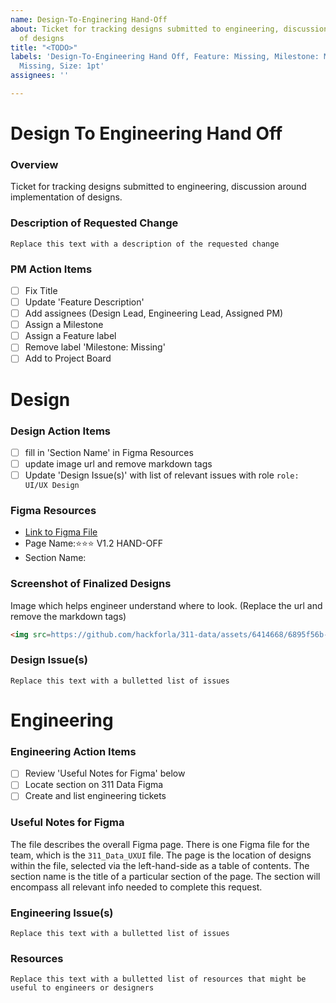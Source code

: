 ```yaml
---
name: Design-To-Enginering Hand-Off
about: Ticket for tracking designs submitted to engineering, discussion around implementation
  of designs
title: "<TODO>"
labels: 'Design-To-Engineering Hand Off, Feature: Missing, Milestone: Missing, Role:
  Missing, Size: 1pt'
assignees: ''

---
```


# Design To Engineering Hand Off

### Overview
Ticket for tracking designs submitted to engineering, discussion around implementation of designs.

### Description of Requested Change

```
Replace this text with a description of the requested change
```
### PM Action Items

- [ ] Fix Title
- [ ] Update 'Feature Description'
- [ ] Add assignees (Design Lead, Engineering Lead, Assigned PM)
- [ ] Assign a Milestone
- [ ] Assign a Feature label
- [ ] Remove label 'Milestone: Missing'
- [ ] Add to Project Board

# Design

### Design Action Items
- [ ] fill in 'Section Name' in Figma Resources
- [ ] update image url and remove markdown tags
- [ ] Update 'Design Issue(s)' with list of relevant issues with role `role: UI/UX Design`

### Figma Resources
- [Link to Figma File](https://www.figma.com/file/eF63O8yIGz2soQ4JJFfyoK/311_Data_UXUI?type=design&node-id=4081%3A9245&mode=design&t=PTDbT1wUuq0S7f2W-1)
- Page Name:⭐⭐⭐ V1.2 HAND-OFF
- Section Name: <TODO>

### Screenshot of Finalized Designs

Image which helps engineer understand where to look. (Replace the url and remove the markdown tags)

```html
<img src=https://github.com/hackforla/311-data/assets/6414668/6895f56b-0048-4dab-a351-d43b03c89737 width="20%"/>
```

### Design Issue(s)
```
Replace this text with a bulletted list of issues
```
# Engineering

### Engineering Action Items
- [ ] Review 'Useful Notes for Figma' below
- [ ] Locate section on 311 Data Figma
- [ ] Create and list engineering tickets

### Useful Notes for Figma
The file describes the overall Figma page. There is one Figma file for the team, which is the `311_Data_UXUI` file. The page is the location of designs within the file, selected via the left-hand-side as a table of contents. The section name is the title of a particular section of the page. The section will encompass all relevant info needed to complete this request. 

### Engineering Issue(s)

```
Replace this text with a bulletted list of issues
```

### Resources
```
Replace this text with a bulletted list of resources that might be useful to engineers or designers
```
